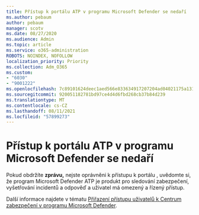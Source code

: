 ```yaml
---
title: Přístup k portálu ATP v programu Microsoft Defender se nedaří
ms.author: pebaum
author: pebaum
manager: scotv
ms.date: 08/27/2020
ms.audience: Admin
ms.topic: article
ms.service: o365-administration
ROBOTS: NOINDEX, NOFOLLOW
localization_priority: Priority
ms.collection: Adm_O365
ms.custom:
- "6030"
- "9001222"
ms.openlocfilehash: 7c89101624deec1aed566e833634917207204ad04021175a131a0f14f79317f6
ms.sourcegitcommit: 920051182781bd97ce4d4d6fbd268cb37b84d239
ms.translationtype: MT
ms.contentlocale: cs-CZ
ms.lasthandoff: 08/11/2021
ms.locfileid: "57899273"
---
```

# <a name="unable-to-access-the-microsoft-defender-atp-portal"></a>Přístup k portálu ATP v programu Microsoft Defender se nedaří

Pokud obdržíte **zprávu,** nejste oprávněni k přístupu k portálu , uvědomte si, že program Microsoft Defender ATP je produkt pro sledování zabezpečení, vyšetřování incidentů a odpověď a uživatel má omezený a řízený přístup. 

Další informace najdete v tématu [Přiřazení přístupu uživatelů k Centrum zabezpečení v programu Microsoft Defender](https://docs.microsoft.com/windows/threat-protection/windows-defender-atp/assign-portal-access-windows-defender-advanced-threat-protection).